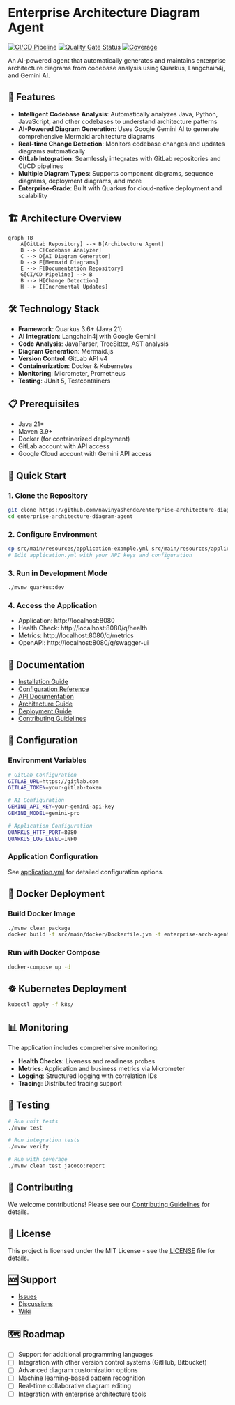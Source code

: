 # Enterprise Architecture Diagram Agent

[![CI/CD Pipeline](https://github.com/navinyashende/enterprise-architecture-diagram-agent/workflows/CI/badge.svg)](https://github.com/navinyashende/enterprise-architecture-diagram-agent/actions)
[![Quality Gate Status](https://sonarcloud.io/api/project_badges/measure?project=enterprise-arch-agent&metric=alert_status)](https://sonarcloud.io/dashboard?id=enterprise-arch-agent)
[![Coverage](https://sonarcloud.io/api/project_badges/measure?project=enterprise-arch-agent&metric=coverage)](https://sonarcloud.io/dashboard?id=enterprise-arch-agent)

An AI-powered agent that automatically generates and maintains enterprise architecture diagrams from codebase analysis using Quarkus, Langchain4j, and Gemini AI.

## 🚀 Features

- **Intelligent Codebase Analysis**: Automatically analyzes Java, Python, JavaScript, and other codebases to understand architecture patterns
- **AI-Powered Diagram Generation**: Uses Google Gemini AI to generate comprehensive Mermaid architecture diagrams
- **Real-time Change Detection**: Monitors codebase changes and updates diagrams automatically
- **GitLab Integration**: Seamlessly integrates with GitLab repositories and CI/CD pipelines
- **Multiple Diagram Types**: Supports component diagrams, sequence diagrams, deployment diagrams, and more
- **Enterprise-Grade**: Built with Quarkus for cloud-native deployment and scalability

## 🏗️ Architecture Overview

```mermaid
graph TB
    A[GitLab Repository] --> B[Architecture Agent]
    B --> C[Codebase Analyzer]
    C --> D[AI Diagram Generator]
    D --> E[Mermaid Diagrams]
    E --> F[Documentation Repository]
    G[CI/CD Pipeline] --> B
    B --> H[Change Detection]
    H --> I[Incremental Updates]
```

## 🛠️ Technology Stack

- **Framework**: Quarkus 3.6+ (Java 21)
- **AI Integration**: Langchain4j with Google Gemini
- **Code Analysis**: JavaParser, TreeSitter, AST analysis
- **Diagram Generation**: Mermaid.js
- **Version Control**: GitLab API v4
- **Containerization**: Docker & Kubernetes
- **Monitoring**: Micrometer, Prometheus
- **Testing**: JUnit 5, Testcontainers

## 📋 Prerequisites

- Java 21+
- Maven 3.9+
- Docker (for containerized deployment)
- GitLab account with API access
- Google Cloud account with Gemini API access

## 🚀 Quick Start

### 1. Clone the Repository

```bash
git clone https://github.com/navinyashende/enterprise-architecture-diagram-agent.git
cd enterprise-architecture-diagram-agent
```

### 2. Configure Environment

```bash
cp src/main/resources/application-example.yml src/main/resources/application.yml
# Edit application.yml with your API keys and configuration
```

### 3. Run in Development Mode

```bash
./mvnw quarkus:dev
```

### 4. Access the Application

- Application: http://localhost:8080
- Health Check: http://localhost:8080/q/health
- Metrics: http://localhost:8080/q/metrics
- OpenAPI: http://localhost:8080/q/swagger-ui

## 📖 Documentation

- [Installation Guide](docs/installation.md)
- [Configuration Reference](docs/configuration.md)
- [API Documentation](docs/api.md)
- [Architecture Guide](docs/architecture.md)
- [Deployment Guide](docs/deployment.md)
- [Contributing Guidelines](docs/contributing.md)

## 🔧 Configuration

### Environment Variables

```bash
# GitLab Configuration
GITLAB_URL=https://gitlab.com
GITLAB_TOKEN=your-gitlab-token

# AI Configuration
GEMINI_API_KEY=your-gemini-api-key
GEMINI_MODEL=gemini-pro

# Application Configuration
QUARKUS_HTTP_PORT=8080
QUARKUS_LOG_LEVEL=INFO
```

### Application Configuration

See [application.yml](src/main/resources/application.yml) for detailed configuration options.

## 🐳 Docker Deployment

### Build Docker Image

```bash
./mvnw clean package
docker build -f src/main/docker/Dockerfile.jvm -t enterprise-arch-agent .
```

### Run with Docker Compose

```bash
docker-compose up -d
```

## ☸️ Kubernetes Deployment

```bash
kubectl apply -f k8s/
```

## 📊 Monitoring

The application includes comprehensive monitoring:

- **Health Checks**: Liveness and readiness probes
- **Metrics**: Application and business metrics via Micrometer
- **Logging**: Structured logging with correlation IDs
- **Tracing**: Distributed tracing support

## 🧪 Testing

```bash
# Run unit tests
./mvnw test

# Run integration tests
./mvnw verify

# Run with coverage
./mvnw clean test jacoco:report
```

## 🤝 Contributing

We welcome contributions! Please see our [Contributing Guidelines](docs/contributing.md) for details.

## 📄 License

This project is licensed under the MIT License - see the [LICENSE](LICENSE) file for details.

## 🆘 Support

- [Issues](https://github.com/navinyashende/enterprise-architecture-diagram-agent/issues)
- [Discussions](https://github.com/navinyashende/enterprise-architecture-diagram-agent/discussions)
- [Wiki](https://github.com/navinyashende/enterprise-architecture-diagram-agent/wiki)

## 🗺️ Roadmap

- [ ] Support for additional programming languages
- [ ] Integration with other version control systems (GitHub, Bitbucket)
- [ ] Advanced diagram customization options
- [ ] Machine learning-based pattern recognition
- [ ] Real-time collaborative diagram editing
- [ ] Integration with enterprise architecture tools